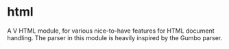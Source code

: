 # html

A V HTML module, for various nice-to-have features for HTML document handling.
The parser in this module is heavily inspired by the Gumbo parser.
